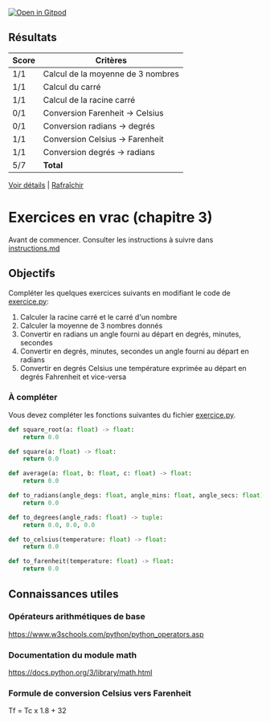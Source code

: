 [![Open in Gitpod](https://gitpod.io/button/open-in-gitpod.svg)](https://gitpod-redirect-0.herokuapp.com/)































## Résultats
Score | Critères
--- | ---
1/1 | Calcul de la moyenne de 3 nombres
1/1 | Calcul du carré
1/1 | Calcul de la racine carré
0/1 | Conversion Farenheit -> Celsius
0/1 | Conversion radians -> degrés
1/1 | Conversion Celsius -> Farenheit
1/1 | Conversion degrés -> radians
5/7 | **Total**

[Voir détails](./logs/tests_results.txt) | [Rafraîchir](../../)
# Exercices en vrac (chapitre 3)

Avant de commencer. Consulter les instructions à suivre dans [instructions.md](instructions.md)

## Objectifs

Compléter les quelques exercices suivants en modifiant le code de [exercice.py](exercice.py):

1. Calculer la racine carré et le carré d'un nombre
2. Calculer la moyenne de 3 nombres donnés
3. Convertir en radians un angle fourni au départ en degrés, minutes, secondes
4. Convertir en degrés, minutes, secondes un angle fourni au départ en radians
5. Convertir en degrés Celsius une température exprimée au départ en degrés Fahrenheit et vice-versa

### À compléter
Vous devez compléter les fonctions suivantes du fichier [exercice.py](exercice.py).

```python
def square_root(a: float) -> float:
    return 0.0

def square(a: float) -> float:
    return 0.0

def average(a: float, b: float, c: float) -> float:
    return 0.0

def to_radians(angle_degs: float, angle_mins: float, angle_secs: float) -> float:
    return 0.0

def to_degrees(angle_rads: float) -> tuple:
    return 0.0, 0.0, 0.0

def to_celsius(temperature: float) -> float:
    return 0.0

def to_farenheit(temperature: float) -> float:
    return 0.0
```

## Connaissances utiles

### Opérateurs arithmétiques de base
https://www.w3schools.com/python/python_operators.asp

### Documentation du module math
https://docs.python.org/3/library/math.html

### Formule de conversion Celsius vers Farenheit
Tf = Tc x 1.8 + 32
